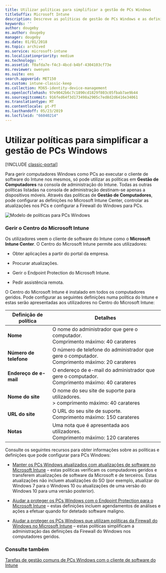 ```yaml
---
title: Utilizar políticas para simplificar a gestão de PCs Windows
titleSuffix: Microsoft Intune
description: Descreve as políticas de gestão de PCs Windows e as definições do Microsoft Intune Center.
keywords: ''
author: dougeby
ms.author: dougeby
manager: dougeby
ms.date: 01/01/2018
ms.topic: archived
ms.service: microsoft-intune
ms.localizationpriority: medium
ms.technology: ''
ms.assetid: f0afda7e-f4c3-4bcd-b4bf-4304103cf73e
ms.reviewer: owenyen
ms.suite: ems
search.appverid: MET150
ms.custom: intune-classic-keep
ms.collection: M365-identity-device-management
ms.openlocfilehash: 97e9042b6c7c1890cd1829f803c05fbab7ae9b44
ms.sourcegitcommit: 916fed64f3d173498a2905c7ed8d2d6416e34061
ms.translationtype: MT
ms.contentlocale: pt-PT
ms.lasthandoff: 05/23/2019
ms.locfileid: "66040214"
---
```

# <a name="use-policies-to-simplify-windows-pc-management"></a>Utilizar políticas para simplificar a gestão de PCs Windows

[!INCLUDE [classic-portal](includes/classic-portal.md)]

Para gerir computadores Windows como PCs ao executar o cliente de software do Intune nos mesmos, só pode utilizar as políticas em **Gestão de Computadores** na consola de administração do Intune. Todas as outras políticas listadas na consola de administração destinam-se apenas a dispositivos móveis. Através das políticas de **Gestão de Computadores**, pode configurar as definições no Microsoft Intune Center, controlar as atualizações nos PCs e configurar a Firewall do Windows para PCs.

![Modelo de políticas para PCs Windows](media/pc_policy_template.png)

### <a name="manage-the-microsoft-intune-center"></a>Gerir o Centro do Microsoft Intune
Os utilizadores veem o cliente de software do Intune como o **Microsoft Intune Center**. O Centro do Microsoft Intune permite aos utilizadores:

-   Obter aplicações a partir do portal da empresa.

-   Procurar atualizações.

-   Gerir o Endpoint Protection do Microsoft Intune.

-  Pedir assistência remota.

O Centro do Microsoft Intune é instalado em todos os computadores geridos. Pode configurar as seguintes definições numa política do Intune e estas serão apresentadas aos utilizadores no Centro do Microsoft Intune:

|Definição de política|Detalhes|
|------------------|--------------------|
|**Nome**|O nome do administrador que gere o computador.<br />Comprimento máximo: 40 carateres|
|**Número de telefone**|O número de telefone do administrador que gere o computador.<br />Comprimento máximo: 20 carateres|
|**Endereço de e-mail**|O endereço de e-mail do administrador que gere o computador.<br />Comprimento máximo: 40 carateres|
|**Nome do site**|O nome do seu site de suporte para utilizadores.<br />> comprimento máximo: 40 carateres|
|**URL do site**|O URL do seu site de suporte.<br />Comprimento máximo: 150 carateres|
|**Notas**|Uma nota que é apresentada aos utilizadores.<br />Comprimento máximo: 120 carateres|

Consulte os seguintes recursos para obter informações sobre as políticas e definições que pode configurar para PCs Windows:

- [Manter os PCs Windows atualizados com atualizações de software no Microsoft Intune](keep-windows-pcs-up-to-date-with-software-updates-in-microsoft-intune.md) – estas políticas verificam os computadores geridos e transferem atualizações de software da Microsoft e de terceiros. Estas atualizações não incluem atualizações do SO (por exemplo, atualizar do Windows 7 para o Windows 10 ou atualizações de uma versão do Windows 10 para uma versão posterior).

- [Ajudar a proteger os PCs Windows com o Endpoint Protection para o Microsoft Intune](help-secure-windows-pcs-with-endpoint-protection-for-microsoft-intune.md) – estas definições incluem agendamentos de análises e ações a efetuar quando for detetado software maligno.

- [Ajudar a proteger os PCs Windows que utilizam políticas da Firewall do Windows no Microsoft Intune](help-protect-windows-pcs-using-windows-firewall-policies-in-microsoft-intune.md) – estas políticas simplificam a administração das definições da Firewall do Windows nos computadores geridos.


### <a name="see-also"></a>Consulte também

[Tarefas de gestão comuns de PCs Windows com o cliente de software do Intune](common-windows-pc-management-tasks-with-the-microsoft-intune-computer-client.md)

